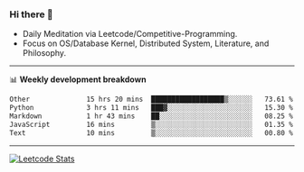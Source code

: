 ### Hi there 👋
* Daily Meditation via Leetcode/Competitive-Programming.
* Focus on OS/Database Kernel, Distributed System, Literature, and Philosophy.

-------

📊 **Weekly development breakdown**
<!--START_SECTION:waka-->

```txt
Other              15 hrs 20 mins  ██████████████████▒░░░░░░   73.61 %
Python             3 hrs 11 mins   ███▓░░░░░░░░░░░░░░░░░░░░░   15.30 %
Markdown           1 hr 43 mins    ██░░░░░░░░░░░░░░░░░░░░░░░   08.25 %
JavaScript         16 mins         ▒░░░░░░░░░░░░░░░░░░░░░░░░   01.35 %
Text               10 mins         ▒░░░░░░░░░░░░░░░░░░░░░░░░   00.80 %
```

<!--END_SECTION:waka-->

-------

[![Leetcode Stats](https://leetcard.jacoblin.cool/hzhang413?font=Fira+Mono)](https://leetcode.com/fxrc)
<!-- ![image](./cyberpunk-ghost-in-the-shell.gif)
![image](./gis-archive.png) -->

